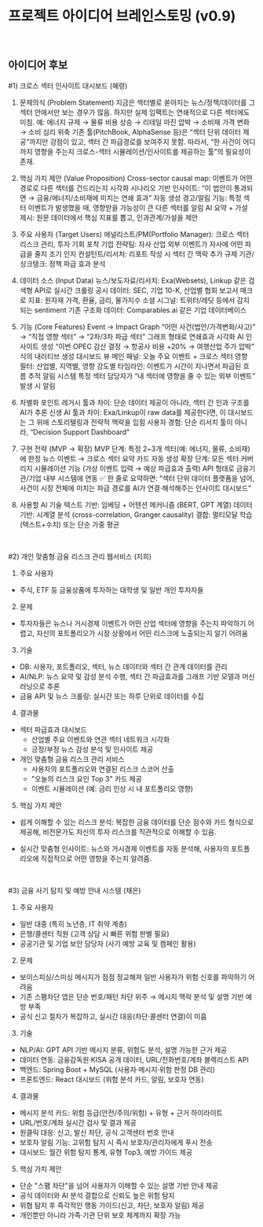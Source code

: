 # 프로젝트 아이디어 브레인스토밍 (v0.9)
<br>

## 아이디어 후보

#1) 크로스 섹터 인사이트 대시보드 (혜령)

1. 문제의식 (Problem Statement) 지금은 섹터별로 쏟아지는 뉴스/정책/데이터를 그 섹터 안에서만 보는 경우가 많음. 하지만 실제 임팩트는 연쇄적으로 다른 섹터에도 미침. 예: 에너지 규제 → 물류 비용 상승 → 리테일 마진 압박 → 소비재 가격 변화 → 소비 심리 위축 기존 툴(PitchBook, AlphaSense 등)은 “섹터 단위 데이터 제공”까지만 강점이 있고, 섹터 간 파급경로를 보여주지 못함. 따라서, “한 사건이 어디까지 영향을 주는지 크로스-섹터 시뮬레이션/인사이트를 제공하는 툴”의 필요성이 존재.
   
2. 핵심 가치 제안 (Value Proposition) Cross-sector causal map: 이벤트가 어떤 경로로 다른 섹터를 건드리는지 시각화 시나리오 기반 인사이트: “이 법안이 통과되면 → 금융/에너지/소비재에 미치는 연쇄 효과” 자동 생성 경고/알림 기능: 특정 섹터 이벤트가 발생했을 때, 영향받을 가능성이 큰 다른 섹터를 알림 AI 요약 + 가설 제시: 원문 데이터에서 핵심 지표를 뽑고, 인과관계/가설을 제안

3. 주요 사용자 (Target Users) 애널리스트/PM(Portfolio Manager): 크로스 섹터 리스크 관리, 투자 기회 포착 기업 전략팀: 자사 산업 외부 이벤트가 자사에 어떤 파급을 줄지 조기 인지 컨설턴트/리서처: 리포트 작성 시 섹터 간 맥락 추가 규제 기관/싱크탱크: 정책 파급 효과 분석

4. 데이터 소스 (Input Data) 뉴스/보도자료/리서치: Exa(Websets), Linkup 같은 검색형 API로 실시간 크롤링 공시 데이터: SEC, 기업 10-K, 산업별 협회 보고서 매크로 지표: 원자재 가격, 환율, 금리, 물가지수 소셜 시그널: 트위터/레딧 등에서 감지되는 sentiment 기존 구조화 데이터: Comparables.ai 같은 기업 데이터베이스

5. 기능 (Core Features) Event → Impact Graph “어떤 사건(법안/가격변화/사고)” → “직접 영향 섹터” → “2차/3차 파급 섹터” 그래프 형태로 연쇄효과 시각화 AI 인사이트 생성 “이번 OPEC 감산 결정 → 항공사 비용 +20% → 여행산업 주가 압박” 식의 내러티브 생성 대시보드 뷰 메인 패널: 오늘 주요 이벤트 + 크로스 섹터 영향 필터: 산업별, 지역별, 영향 강도별 타임라인: 이벤트가 시간이 지나면서 파급된 흐름 추적 알림 시스템 특정 섹터 담당자가 “내 섹터에 영향을 줄 수 있는 외부 이벤트” 발생 시 알림

6. 차별화 포인트 레거시 툴과 차이: 단순 데이터 제공이 아니라, 섹터 간 인과 구조를 AI가 추론 신생 AI 툴과 차이: Exa/Linkup이 raw data를 제공한다면, 이 대시보드는 그 위에 스토리텔링과 전략적 맥락을 입힘 사용자 경험: 단순 리서치 툴이 아니라, “Decision Support Dashboard”

7. 구현 전략 (MVP → 확장) MVP 단계: 특정 2~3개 섹터(예: 에너지, 물류, 소비재)에 한정 뉴스 이벤트 → 크로스 섹터 요약 카드 자동 생성 확장 단계: 모든 섹터 커버리지 시뮬레이션 기능 (가상 이벤트 입력 → 예상 파급효과 출력) API 형태로 금융기관/기업 내부 시스템에 연동 ✅ 한 줄로 요약하면: “섹터 단위 데이터 플랫폼을 넘어, 사건이 시장 전체에 미치는 파급 경로를 AI가 연결·해석해주는 인사이트 대시보드”

8. 사용할 AI 기술
   텍스트 기반: 임베딩 + 어텐션 메커니즘 (BERT, GPT 계열)
   데이터 기반: 시계열 분석 (cross-correlation, Granger causality)
   결합: 멀티모달 학습(텍스트+수치) 또는 단순 가중 평균

<br>

#2) 개인 맞춤형 금융 리스크 관리 웹서비스 (지희)
1. 주요 사용자
- 주식, ETF 등 금융상품에 투자하는 대학생 및 일반 개인 투자자들

2. 문제
- 투자자들은 뉴스나 거시경제 이벤트가 어떤 산업 섹터에 영향을 주는지 파악하기 어렵고, 자신의 포트폴리오가 시장 상황에서 어떤 리스크에 노출되는지 알기 어려움

3. 기술
- DB: 사용자, 포트폴리오, 섹터, 뉴스 데이터와 섹터 간 관계 데이터를 관리
- AI/NLP: 뉴스 요약 및 감성 분석 수행, 섹터 간 파급효과를 그래프 기반 모델과 머신러닝으로 추론
- 금융 API 및 뉴스 크롤링: 실시간 또는 하루 단위로 데이터를 수집

4. 결과물
- 섹터 파급효과 대시보드
   - 산업별 주요 이벤트와 연관 섹터 네트워크 시각화
   - 긍정/부정 뉴스 감성 분석 및 인사이트 제공
- 개인 맞춤형 금융 리스크 관리 서비스
   - 사용자의 포트폴리오와 연결된 리스크 스코어 산출
   - "오늘의 리스크 요인 Top 3" 카드 제공
   - 이벤트 시뮬레이션 (예: 금리 인상 시 내 포트폴리오 영향)
 
5. 핵심 가치 제안
- 쉽게 이해할 수 있는 리스크 분석: 복잡한 금융 데이터를 단순 점수와 카드 형식으로 제공해, 비전문가도 자신의 투자 리스크를 직관적으로 이해할 수 있음.
- 실시간 맞춤형 인사이트: 뉴스와 거시경제 이벤트를 자동 분석해, 사용자의 포트폴리오에 직접적으로 어떤 영향을 주는지 알려줌.

  <br>

#3) 금융 사기 탐지 및 예방 안내 시스템 (채은)

1. 주요 사용자
- 일반 대중 (특히 노년층, IT 취약 계층)
- 은행/콜센터 직원 (고객 상담 시 빠른 위험 판별 필요)
- 공공기관 및 기업 보안 담당자 (사기 예방 교육 및 캠페인 활용)

2. 문제
- 보이스피싱/스미싱 메시지가 점점 정교해져 일반 사용자가 위험 신호를 파악하기 어려움  
- 기존 스팸차단 앱은 단순 번호/패턴 차단 위주 → 메시지 맥락 분석 및 설명 기반 예방 부족  
- 공식 신고 절차가 복잡하고, 실시간 대응(차단·콜센터 연결)이 미흡  

3. 기술
- NLP/AI: GPT API 기반 메시지 분류, 위험도 분석, 설명 가능한 근거 제공  
- 데이터 연동: 금융감독원·KISA 공개 데이터, URL/전화번호/계좌 블랙리스트 API  
- 백엔드: Spring Boot + MySQL (사용자·메시지·위험 판정 DB 관리)  
- 프론트엔드: React 대시보드 (위험 분석 카드, 알림, 보호자 연동)  

4. 결과물
- 메시지 분석 카드: 위험 등급(안전/주의/위험) + 유형 + 근거 하이라이트  
- URL/번호/계좌 실시간 검사 및 결과 제공  
- 원클릭 대응: 신고, 발신 차단, 공식 고객센터 번호 안내  
- 보호자 알림 기능: 고위험 탐지 시 즉시 보호자/관리자에게 푸시 전송  
- 대시보드: 월간 위험 탐지 통계, 유형 Top3, 예방 가이드 제공

5. 핵심 가치 제안
- 단순 "스팸 차단"을 넘어 사용자가 이해할 수 있는 설명 기반 안내 제공  
- 공식 데이터와 AI 분석 결합으로 신뢰도 높은 위험 탐지  
- 위협 탐지 후 즉각적인 행동 가이드(신고, 차단, 보호자 알림) 제공  
- 개인뿐만 아니라 가족·기관 단위 보호 체계까지 확장 가능  

